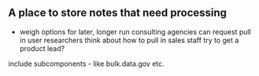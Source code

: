 ## A place to store notes that need processing


* weigh options for later, longer run consulting agencies can request 
pull in user researchers 
think about how to pull in sales staff 
try to get a product lead?  



include subcomponents - like bulk.data.gov etc.  
